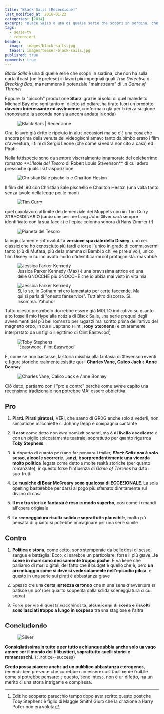 ```yaml
---
title: "Black Sails [Recensione]"
last_modified_at: 2016-01-22
categories: [2014]
excerpt: "Black Sails è una di quelle serie che scopri in sordina, che non ha sulla carta il cast (ne le pretese) di lavori più impegnati quali..."
tags:
  - serie-tv
  - recensioni
header:  
  image:  images/black-sails.jpg
  teaser: images/teaser-black-sails.jpg
published: true
comments: true
---
```


_Black Sails_ è una di quelle serie che scopri in sordina, che non ha sulla carta il cast (ne le pretese) di lavori più impegnati quali _True Detective_ o _Breaking Bad_, ma nemmeno il potenziale "mainstream" di un _Game of Thrones_

Eppure, la "piccola" produzione **Starz**, grazie ai soldi di quel maledetto Michael Bay che ogni tanto mi diletto ad odiare, ha tirato fuori un prodotto **davvero interessante ed avvincente**, confermato già per la terza stagione (nonostante la seconda non sia ancora andata in onda)

<figure>
  <img src="https://3.bp.blogspot.com/-EmfKJuCeT7E/VEc_ZQ_mSrI/AAAAAAAAKgg/zK5yeaFa464/s1600/blacksails.jpg" alt="Black Sails | Recensione">
</figure>

Ora, lo avrò già detto e ripetuto in altre occasioni ma se c'è una cosa che ancora prima della venuta dei videogiochi amavo tanto da bimbo erano i film d'avventura, i film di Sergio Leone (che come si vedrà non cito a caso) ed i Pirati:

Nella fattispecie sono da sempre visceralmente innamorato del celeberrimo romanzo _**L'Isola del Tesoro_ di Robert Louis Stevenson**, di cui adoro pressoché qualsiasi trasposizione:

<figure>
  <img src="https://4.bp.blogspot.com/-_FCT1hzQEU8/VEdAq0WTxuI/AAAAAAAAKg0/rfOoB45WxCs/s1600/charlton%2Bheston%2Be%2Bchristian%2Bbale.jpg" alt="Christian Bale pischello e Charlton Heston">
</figure>

Il film del '90 con Christian Bale pischello e Charlton Heston (una volta tanto senza tavole della legge per le mani)

<figure>
  <img src="https://2.bp.blogspot.com/-ZGyc4PWh-Eg/VEdBHg_K4KI/AAAAAAAAKg8/u7I9TwP6iMU/s1600/curry.jpg" alt="Tim Curry">
</figure>

quel capolavoro al limite del demenziale dei Muppets con un Tim Curry STRAORDINARIO (tanto che per me Long John Silver sarà sempre identificato con la sua faccia) e l'epica colonna sonora di Hans Zimmer (!)

<figure>
  <img src="https://4.bp.blogspot.com/-lhEbccX00AA/VEdB-qb2yFI/AAAAAAAAKhI/T0boT2S3rIg/s1600/treasure_planet_walt_disney-1280x1024.jpg" alt="Pianeta del Tesoro">
</figure>

la ingiustamente sottovalutata **versione spaziale della Disney**, uno dei classici che ho conosciuto più tardi e forse l'unico in grado di commuovermi tanto (più di Mufasa, più della mamma di Bambi o chi ve pare a voi), unico film Disney in cui ho avuto modo d'identificarmi col protagonista. ma vabbè

<figure>
  <img src="https://4.bp.blogspot.com/-YrSxrik8Bes/VEdCKzPQ0QI/AAAAAAAAKhQ/OrZ5uvnylmc/s1600/jessica-parker-kennedy-e-max-in-black-sails.jpg" alt="Jessica Parker Kennedy">
  <figcaption>Jessica Parker Kennedy (Max) è una bravissima attrice ed una delle GNOCCHE più GNOCCHE che io abbia mai visto in vita mia</figcaption>
</figure>

<figure>
  <img src="https://1.bp.blogspot.com/-JuJSGcjPfjI/VEdColU99AI/AAAAAAAAKhY/R7qN0dzh9Oc/s1600/Max_Eleanor_2.jpg" alt="Jessica Parker Kennedy">
  <figcaption>Si, lo so, in Gotham mi ero lamentato per certe faccende. Ma qui si parla di "onesto fanservice". Tutt'altro discorso. Si. Insomma. Yohoho!</figcaption>
</figure>

Tutto questo preambolo dovrebbe essere già MOLTO indicativo su quanto alto fosse il mio Hype alla notizia di Black Sails, una serie prequel degli avvenimenti del più bel romanzo per ragazzi mai scritto prima dell'arrivo del maghetto orbo, in cui il Capitano Flint (**Toby Stephens**) è chiaramente interpretato da un figlio illegittimo di Clint Eastwood[^figlio]

[^figlio]: Edit: ho scoperto parecchio tempo dopo aver scritto questo post che Toby Stephens è figlio di Maggie Smith! Giuro che la citazione a Harry Potter non era voluta

<figure>
  <img src="https://1.bp.blogspot.com/-4M_rqgHvg_o/VEc_m_Uvu8I/AAAAAAAAKgo/IEmQ7lUb6L4/s1600/flint.png" alt="Toby Stephens">
  <figcaption>"Eeastwood. Flint Eastwood"</figcaption>
</figure>

E, come se non bastasse, la storia mischia alla fantasia di Stevenson eventi e figure storiche realmente esistite quali **Charles Vane, Calico Jack e Anne Bonney**

<figure>
  <img src="https://3.bp.blogspot.com/-4E2pmNWqRRo/VEc-kMT8ZOI/AAAAAAAAKgQ/-t1jcnX06xE/s1600/Black-Sails-23.jpg.png" alt="Charles Vane, Calico Jack e Anne Bonney">
</figure>

Ciò detto, partiamo con i "pro e contro" perché come avrete capito una recensione tradizionale non potrebbe MAI essere obbiettiva.

## Pro

1. **Pirati. Pirati piratosi**, VERI, che sanno di GROG anche solo a vederli, non simpatiche macchiette di Johnny Depp e compagnia cantante

2. **Il cast** come detto non avrà nomi altisonanti, ma **è di livello eccellente** e con un piglio spiccatamente teatrale, soprattutto per quanto riguarda **Toby Stephens**

3. A dispetto di quanto possano far pensare i trailer, **_Black Sails_ non è solo sesso, alcool e scorrerie...anzi, è sorprendentemente una vicenda molto politica**, legata come detto a molte realtà storiche (per quanto romanzate), in questo forse l'influenza di _Game of Thrones_ ha dato i suoi frutti

4. **Le musiche di Bear McCreary sono qualcosa di ECCEZIONALE.** La sola opening basterebbe per darsi al pogo più sfrenato direttamente sul divano di casa

5. **Il mix tra storia e fantasia è reso in modo superbo**, così come i rimandi all'opera originale

6. **La sceneggiatura risulta solida e soprattutto plausibile**, molto più pensata di quanto si potrebbe immaginare per una serie simile

## Contro

1. **Politica e storia**, come detto, sono stemperate da belle dosi di sesso, sangue e battaglia. Ecco, ci sarebbe un particolare, forse il più grave...**le scene in mare sono decisamente troppo poche**. E va bene che parliamo di mari digitali, del fatto che il budget è quello che è, però **un arrembaggio come si deve si vede solamente nell'episodio pilota**, e questo in una serie sui pirati è abbastanza grave

2. Spesso c'è una **certa lentezza di fondo** che in una serie d'avventura si patisce un po' (per quanto sopperita dalla solida sceneggiatura di cui sopra)

3. Forse per via di questa macchinosità, **alcuni colpi di scena e risvolti sono lasciati troppo a lungo in sospeso** tra una stagione e l'altra

## Concludendo

<figure>
  <img src="https://1.bp.blogspot.com/-SdVtmFF2-MU/VEdJRimHNeI/AAAAAAAAKhw/Guv3tqZ10G8/s1600/3BlackSails.jpg" alt="Silver">
</figure>

**Consigliatissima in tutto e per tutto a chiunque abbia anche solo un vago amore per il mondo dei filibustieri, soprattutto quelli storici e romanzeschi.**
{: .notice--success}

**Credo possa piacere anche ad un pubblico abbastanza eterogeneo**, tenendo ben presente che potrebbe non essere così facilmente fruibile come si potrebbe pensare: e questo, bene inteso, non è un difetto, ma un merito di una storia intrigante e complessa.